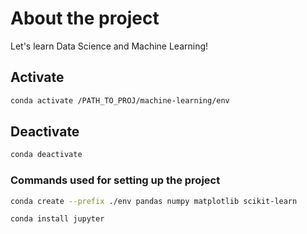 # About the project

Let's learn Data Science and Machine Learning!

## Activate

```bash
conda activate /PATH_TO_PROJ/machine-learning/env
```

## Deactivate

```bash
conda deactivate
```

### Commands used for setting up the project

```bash
conda create --prefix ./env pandas numpy matplotlib scikit-learn

conda install jupyter
```
